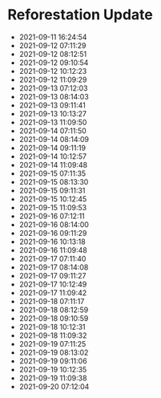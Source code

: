 # Reforestation Update
- 2021-09-11 16:24:54
- 2021-09-12 07:11:29
- 2021-09-12 08:12:51
- 2021-09-12 09:10:54
- 2021-09-12 10:12:23
- 2021-09-12 11:09:29
- 2021-09-13 07:12:03
- 2021-09-13 08:14:03
- 2021-09-13 09:11:41
- 2021-09-13 10:13:27
- 2021-09-13 11:09:50
- 2021-09-14 07:11:50
- 2021-09-14 08:14:09
- 2021-09-14 09:11:19
- 2021-09-14 10:12:57
- 2021-09-14 11:09:48
- 2021-09-15 07:11:35
- 2021-09-15 08:13:30
- 2021-09-15 09:11:31
- 2021-09-15 10:12:45
- 2021-09-15 11:09:53
- 2021-09-16 07:12:11
- 2021-09-16 08:14:00
- 2021-09-16 09:11:29
- 2021-09-16 10:13:18
- 2021-09-16 11:09:48
- 2021-09-17 07:11:40
- 2021-09-17 08:14:08
- 2021-09-17 09:11:27
- 2021-09-17 10:12:49
- 2021-09-17 11:09:42
- 2021-09-18 07:11:17
- 2021-09-18 08:12:59
- 2021-09-18 09:10:59
- 2021-09-18 10:12:31
- 2021-09-18 11:09:32
- 2021-09-19 07:11:25
- 2021-09-19 08:13:02
- 2021-09-19 09:11:06
- 2021-09-19 10:12:35
- 2021-09-19 11:09:38
- 2021-09-20 07:12:04
